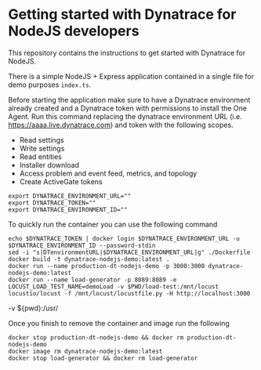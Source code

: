 # Getting started with Dynatrace for NodeJS developers

This repository contains the instructions to get started with Dynatrace for NodeJS.

There is a simple NodeJS + Express application contained in a single file for demo purposes `index.ts`.

Before starting the application make sure to have a Dynatrace environment already created and a Dynatrace token with permissions to install the One Agent. 
Run this command replacing the dynatrace environment URL (i.e. https://aaaa.live.dynatrace.com) and token with the following scopes. 

- Read settings
- Write settings
- Read entities
- Installer download
- Access problem and event feed, metrics, and topology
- Create ActiveGate tokens

```
export DYNATRACE_ENVIRONMENT_URL=""
export DYNATRACE_TOKEN=""
export DYNATRACE_ENVIRONMENT_ID=""
```

To quickly run the container you can use the following command 

```(bash)
echo $DYNATRACE_TOKEN | docker login $DYNATRACE_ENVIRONMENT_URL -u $DYNATRACE_ENVIRONMENT_ID --password-stdin
sed -i "s|DTenvironmentURL|$DYNATRACE_ENVIRONMENT_URL|g" ./Dockerfile
docker build -t dynatrace-nodejs-demo:latest .
docker run --name production-dt-nodejs-demo -p 3000:3000 dynatrace-nodejs-demo:latest
docker run --name load-generator -p 8089:8089 -e LOCUST_LOAD_TEST_NAME=demoLoad -v $PWD/load-test:/mnt/locust locustio/locust -f /mnt/locust/locustfile.py -H http://localhost:3000
```


-v ${pwd}:/usr/


Once you finish to remove the container and image run the following

```(bash)
docker stop production-dt-nodejs-demo && docker rm production-dt-nodejs-demo
docker image rm dynatrace-nodejs-demo:latest
docker stop load-generator && docker rm load-generator
```